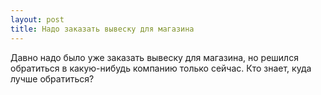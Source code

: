 ```yaml
---
layout: post 
title: Надо заказать вывеску для магазина 
--- 
```

Давно надо было уже заказать вывеску для магазина, но решился обратиться в какую-нибудь компанию только сейчас. Кто знает, куда лучше обратиться?